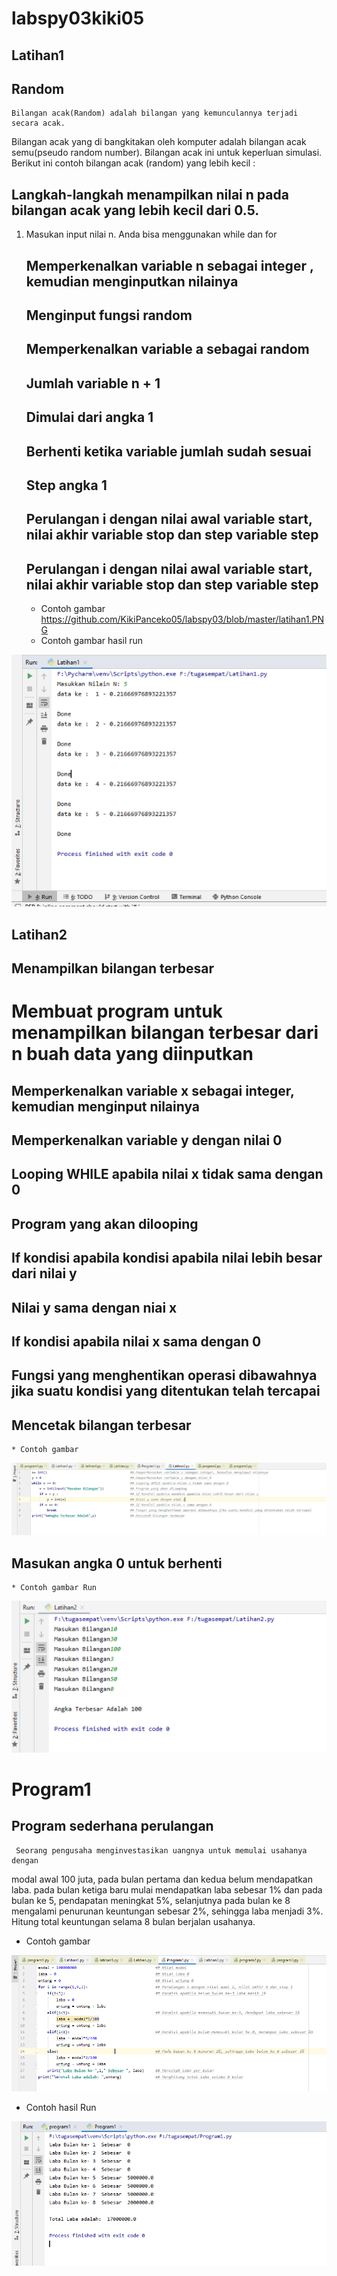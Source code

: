 # labspy03kiki05

## Latihan1
 ## Random
	Bilangan acak(Random) adalah bilangan yang kemunculannya terjadi secara acak.
Bilangan acak yang di bangkitakan oleh komputer adalah bilangan acak semu(pseudo random number).
Bilangan acak ini untuk keperluan simulasi.
  Berikut ini contoh bilangan acak (random) yang lebih kecil :
  ## Langkah-langkah menampilkan nilai n pada bilangan acak yang lebih kecil dari 0.5.

1. Masukan input nilai n. Anda bisa menggunakan while dan for
	## Memperkenalkan variable n sebagai integer , kemudian menginputkan nilainya
	## Menginput fungsi random
	## Memperkenalkan variable a sebagai random
	## Jumlah variable n + 1
	## Dimulai dari angka 1
	## Berhenti ketika variable jumlah sudah sesuai
	## Step angka 1
	## Perulangan i dengan nilai awal variable start, nilai akhir variable stop dan step variable step
	## Perulangan i dengan nilai awal variable start, nilai akhir variable stop dan step variable step

   * Contoh gambar
https://github.com/KikiPanceko05/labspy03/blob/master/latihan1.PNG
   * Contoh gambar hasil run

![output end](https://github.com/dilah199/labspy03dila/blob/master/gambar/RUNLATIHAN1.PNG)


## Latihan2
   ## Menampilkan bilangan terbesar
# Membuat program untuk menampilkan bilangan terbesar dari n buah data yang diinputkan

  ## Memperkenalkan variable x sebagai integer, kemudian menginput nilainya
  ## Memperkenalkan variable y dengan nilai 0
  ## Looping WHILE apabila nilai x tidak sama dengan 0
  ## Program yang akan dilooping
  ## If kondisi apabila kondisi apabila nilai lebih besar dari nilai y
  ## Nilai y sama dengan niai x
  ## If kondisi apabila nilai x sama dengan 0
  ## Fungsi yang menghentikan operasi dibawahnya jika suatu kondisi yang ditentukan telah tercapai
  ## Mencetak bilangan terbesar

    * Contoh gambar
![input end](https://github.com/dilah199/labspy03dila/blob/master/gambar/Latihan2.PNG)

 ## Masukan angka 0 untuk berhenti
    * Contoh gambar Run
![output end](https://github.com/dilah199/labspy03dila/blob/master/gambar/RunLatihan2.PNG)


# Program1
 ## Program sederhana perulangan
     Seorang pengusaha menginvestasikan uangnya untuk memulai usahanya dengan
modal awal 100 juta, pada bulan pertama dan kedua belum mendapatkan laba. pada
bulan ketiga baru mulai mendapatkan laba sebesar 1% dan pada bulan ke 5,
pendapatan meningkat 5%, selanjutnya pada bulan ke 8 mengalami penurunan
keuntungan sebesar 2%, sehingga laba menjadi 3%. Hitung total keuntungan selama 8
bulan berjalan usahanya.

   * Contoh gambar

![input end](https://github.com/dilah199/labspy03dila/blob/master/gambar/Program1.PNG)

   * Contoh hasil Run

![output end](https://github.com/dilah199/labspy03dila/blob/master/gambar/RunProgram1.PNG)
